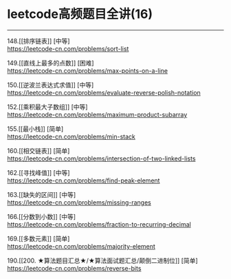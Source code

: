 # leetcode高频题目全讲(16)

---

148.[[排序链表]] [中等]  
https://leetcode-cn.com/problems/sort-list

149.[[直线上最多的点数]] [困难]  
https://leetcode-cn.com/problems/max-points-on-a-line

150.[[逆波兰表达式求值]] [中等]  
https://leetcode-cn.com/problems/evaluate-reverse-polish-notation

152.[[乘积最大子数组]] [中等]  
https://leetcode-cn.com/problems/maximum-product-subarray

155.[[最小栈]] [简单]  
https://leetcode-cn.com/problems/min-stack

160.[[相交链表]] [简单]  
https://leetcode-cn.com/problems/intersection-of-two-linked-lists

162.[[寻找峰值]] [中等]  
https://leetcode-cn.com/problems/find-peak-element

163.[[缺失的区间]] [中等]  
https://leetcode-cn.com/problems/missing-ranges

166.[[分数到小数]] [中等]  
https://leetcode-cn.com/problems/fraction-to-recurring-decimal

169.[[多数元素]] [简单]  
https://leetcode-cn.com/problems/majority-element

190.[[200. ★算法题目汇总★/★算法面试题汇总/颠倒二进制位]] [简单]  
https://leetcode-cn.com/problems/reverse-bits



